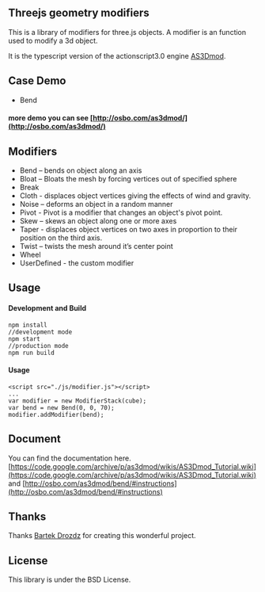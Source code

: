 ## Threejs geometry modifiers
This is a library of modifiers for three.js objects. A modifier is an function used to modify a 3d object.   

It is the typescript version of the actionscript3.0 engine [AS3Dmod](https://code.google.com/archive/p/as3dmod/).

## Case Demo
* Bend

#### more demo you can see [http://osbo.com/as3dmod/](http://osbo.com/as3dmod/)

## Modifiers

* Bend – bends on object along an axis
* Bloat – Bloats the mesh by forcing vertices out of specified sphere
* Break
* Cloth - displaces object vertices giving the effects of wind and gravity.
* Noise – deforms an object in a random manner
* Pivot - Pivot is a modifier that changes an object's pivot point.
* Skew – skews an object along one or more axes
* Taper - displaces object vertices on two axes in proportion to their position on the third axis.
* Twist – twists the mesh around it’s center point
* Wheel
* UserDefined - the custom modifier

## Usage

#### Development and Build

```
npm install
//development mode
npm start
//production mode
npm run build
```
#### Usage 
```
<script src="./js/modifier.js"></script>
...
var modifier = new ModifierStack(cube);
var bend = new Bend(0, 0, 70);
modifier.addModifier(bend);
```

## Document
You can find the documentation here.[https://code.google.com/archive/p/as3dmod/wikis/AS3Dmod_Tutorial.wiki](https://code.google.com/archive/p/as3dmod/wikis/AS3Dmod_Tutorial.wiki)
and [http://osbo.com/as3dmod/bend/#instructions](http://osbo.com/as3dmod/bend/#instructions)

## Thanks

Thanks [Bartek Drozdz](http://bartekdrozdz.com/) for creating this wonderful project.

## License
This library is under the BSD License.